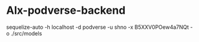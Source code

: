 # Alx-podverse-backend

sequelize-auto -h localhost -d podverse -u shno -x B5XXV0POew4a7NQt  -o ./src/models 
